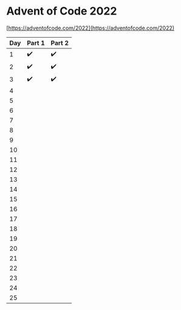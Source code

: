 # Advent of Code 2022

[https://adventofcode.com/2022](https://adventofcode.com/2022)

| Day | Part 1             | Part 2             |
|-----|--------------------|--------------------|
| 1   | :heavy_check_mark: | :heavy_check_mark: |
| 2   | :heavy_check_mark: | :heavy_check_mark: |
| 3   | :heavy_check_mark: | :heavy_check_mark: |
| 4   |                    |                    |
| 5   |                    |                    |
| 6   |                    |                    |
| 7   |                    |                    |
| 8   |                    |                    |
| 9   |                    |                    |
| 10  |                    |                    |
| 11  |                    |                    |
| 12  |                    |                    |
| 13  |                    |                    |
| 14  |                    |                    |
| 15  |                    |                    |
| 16  |                    |                    |
| 17  |                    |                    |
| 18  |                    |                    |
| 19  |                    |                    |
| 20  |                    |                    |
| 21  |                    |                    |
| 22  |                    |                    |
| 23  |                    |                    |
| 24  |                    |                    |
| 25  |                    |                    |
